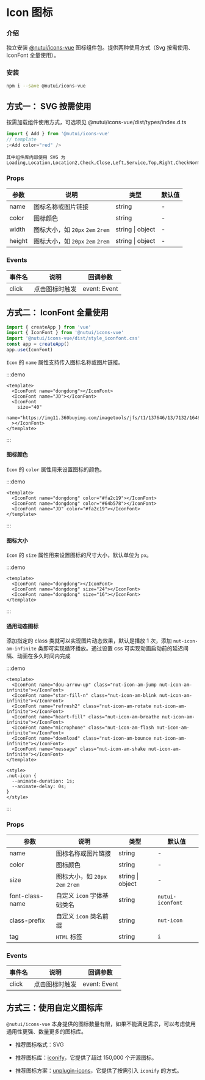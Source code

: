 # Icon 图标

### 介绍

独立安装 [@nutui/icons-vue](https://github.com/jdf2e/nutui-icons) 图标组件包。提供两种使用方式（Svg 按需使用、IconFont 全量使用）。

### 安装

```bash
npm i --save @nutui/icons-vue
```

## 方式一： SVG 按需使用

按需加载组件使用方式，可选项见 @nutui/icons-vue/dist/types/index.d.ts

```js
import { Add } from '@nutui/icons-vue'
// template
;<Add color="red" />
```

<icon-demo />

```
其中组件库内部使用 SVG 为
Loading,Location,Location2,Check,Close,Left,Service,Top,Right,CheckNormal,Checked,CheckDisabled,DownArrow,JoySmile,Image,ImageError,CircleClose,MaskClose,Minus,Plus,ArrowUp2,ArrowDown2,Notice,CheckChecked,StarN,Tips,Loading1,TriangleUp,TriangleDown,Photograph,Failure,Del,Link,Download
```

### Props

| 参数 | 说明 | 类型 | 默认值 |
| --- | --- | --- | --- |
| name | 图标名称或图片链接 | string | - |
| color | 图标颜色 | string | - |
| width | 图标大小，如 `20px` `2em` `2rem` | string \| object | - |
| height | 图标大小，如 `20px` `2em` `2rem` | string \| object | - |

### Events

| 事件名 | 说明 | 回调参数 |
| --- | --- | --- |
| click | 点击图标时触发 | event: Event |

## 方式二： IconFont 全量使用

```js
import { createApp } from 'vue'
import { IconFont } from '@nutui/icons-vue'
import '@nutui/icons-vue/dist/style_iconfont.css'
const app = createApp()
app.use(IconFont)
```

`Icon` 的 `name` 属性支持传入图标名称或图片链接。

:::demo

```vue
<template>
  <IconFont name="dongdong"></IconFont>
  <IconFont name="JD"></IconFont>
  <IconFont
    size="40"
    name="https://img11.360buyimg.com/imagetools/jfs/t1/137646/13/7132/1648/5f4c748bE43da8ddd/a3f06d51dcae7b60.png"
  ></IconFont>
</template>
```

:::

#### 图标颜色

`Icon` 的 `color` 属性用来设置图标的颜色。

:::demo

```vue
<template>
  <IconFont name="dongdong" color="#fa2c19"></IconFont>
  <IconFont name="dongdong" color="#64b578"></IconFont>
  <IconFont name="JD" color="#fa2c19"></IconFont>
</template>
```

:::

#### 图标大小

`Icon` 的 `size` 属性用来设置图标的尺寸大小，默认单位为 `px`。

:::demo

```vue
<template>
  <IconFont name="dongdong"></IconFont>
  <IconFont name="dongdong" size="24"></IconFont>
  <IconFont name="dongdong" size="16"></IconFont>
</template>
```

:::

#### 通用动态图标

添加指定的 class 类就可以实现图片动态效果，默认是播放 1 次，添加 `nut-icon-am-infinite` 类即可实现循环播放。通过设置 css 可实现动画启动前的延迟间隔、动画在多久时间内完成

:::demo

```vue
<template>
  <IconFont name="dou-arrow-up" class="nut-icon-am-jump nut-icon-am-infinite"></IconFont>
  <IconFont name="star-fill-n" class="nut-icon-am-blink nut-icon-am-infinite"></IconFont>
  <IconFont name="refresh2" class="nut-icon-am-rotate nut-icon-am-infinite"></IconFont>
  <IconFont name="heart-fill" class="nut-icon-am-breathe nut-icon-am-infinite"></IconFont>
  <IconFont name="microphone" class="nut-icon-am-flash nut-icon-am-infinite"></IconFont>
  <IconFont name="download" class="nut-icon-am-bounce nut-icon-am-infinite"></IconFont>
  <IconFont name="message" class="nut-icon-am-shake nut-icon-am-infinite"></IconFont>
</template>

<style>
.nut-icon {
  --animate-duration: 1s;
  --animate-delay: 0s;
}
</style>
```

:::

### Props

| 参数 | 说明 | 类型 | 默认值 |
| --- | --- | --- | --- |
| name | 图标名称或图片链接 | string | - |
| color | 图标颜色 | string | - |
| size | 图标大小，如 `20px` `2em` `2rem` | string \| object | - |
| font-class-name | 自定义 `icon` 字体基础类名 | string | `nutui-iconfont` |
| class-prefix | 自定义 `icon` 类名前缀 | string | `nut-icon` |
| tag | `HTML` 标签 | string | `i` |

### Events

| 事件名 | 说明 | 回调参数 |
| --- | --- | --- |
| click | 点击图标时触发 | event: Event |

## 方式三：使用自定义图标库

`@nutui/icons-vue` 本身提供的图标数量有限，如果不能满足需求，可以考虑使用通用性更强、数量更多的图标库。

- 推荐图标格式：SVG

- 推荐图标库：[iconify](https://iconify.design/)，它提供了超过 150,000 个开源图标。

- 推荐图标方案：[unplugin-icons](https://github.com/antfu/unplugin-icons)，它提供了按需引入 `iconify` 的方式。
